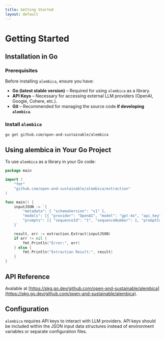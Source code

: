 ```yaml
---
title: Getting Started
layout: default
---
```


# Getting Started

## Installation in Go

### Prerequisites
Before installing `alembica`, ensure you have:
- **Go (latest stable version)** – Required for using `alembica` as a library.
- **API Keys** – Necessary for accessing external LLM providers (OpenAI, Google, Cohere, etc.).
- **Git** – Recommended for managing the source code **if developing `alembica`**.

### Install `alembica`
```sh
go get github.com/open-and-sustainable/alembica
```

## Using alembica in Your Go Project
To use `alembica` as a library in your Go code:
```go
package main

import (
    "fmt"
    "github.com/open-and-sustainable/alembica/extraction"
)

func main() {
    inputJSON := `{
        "metadata": { "schemaVersion": "v1" },
        "models": [{ "provider": "OpenAI", "model": "gpt-4o", "api_key": "your-openai-key" }],
        "prompts": [{ "sequenceId": "1", "sequenceNumber": 1, "promptContent": "Extract structured data from this text." }]
    }`

    result, err := extraction.Extract(inputJSON)
    if err != nil {
        fmt.Println("Error:", err)
    } else {
        fmt.Println("Extraction Result:", result)
    }
}
```

## API Reference
Avalable at [https://pkg.go.dev/github.com/open-and-sustainable/alembica](https://pkg.go.dev/github.com/open-and-sustainable/alembica).

## Configuration
`alembica` requires API keys to interact with LLM providers. API keys should be included within the JSON input data structures instead of environment variables or separate configuration files.


<div id="wcb" class="carbonbadge"></div>
<script src="https://unpkg.com/website-carbon-badges@1.1.3/b.min.js" defer></script>